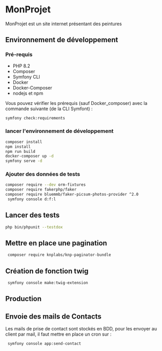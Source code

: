 # MonProjet

MonProjet est un site internet présentant des peintures

## Environnement de développement

### Pré-requis

* PHP 8.2
* Composer
* Symfony CLI
* Docker
* Docker-Composer
* nodejs et npm

Vous pouvez vérifier les prérequis (sauf Docker_composer) avec la commande suivante (de la CLI Symfont) :

```bash
symfony check:requirements
```


### lancer l'environnement de développement

```bash
composer install 
npm install
npm run build
docker-composer up -d
symfony serve -d
```


### Ajouter des données de tests

```bash
composer require --dev orm-fixtures
composer require fakerphp/faker
composer require bluemmb/faker-picsum-photos-provider ^2.0
 symfony console d:f:l
```


## Lancer des tests

```bash
php bin/phpunit --testdox
```


## Mettre en place une pagination

```bash
 composer require knplabs/knp-paginator-bundle
```


## Création de fonction twig

```bash
 symfony console make:twig-extension
```


## Production

## Envoie des mails de Contacts

Les mails de prise de contact sont stockés en BDD, pour les envoyer au client par mail, il faut mettre en place un cron sur :

```bash
 symfony console app:send-contact
```
